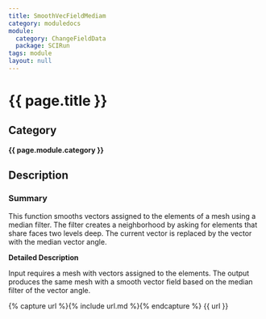 ```yaml
---
title: SmoothVecFieldMediam
category: moduledocs
module:
  category: ChangeFieldData
  package: SCIRun
tags: module
layout: null
---
```


# {{ page.title }}

## Category

**{{ page.module.category }}**

## Description

### Summary

This function smooths vectors assigned to the elements of a mesh using a median filter. The filter creates a neighborhood by asking for elements that share faces two levels deep. The current vector is replaced by the vector with the median vector angle.

**Detailed Description**

Input requires a mesh with vectors assigned to the elements. The output produces the same mesh with a smooth vector field based on the median filter of the vector angle.  

{% capture url %}{% include url.md %}{% endcapture %}
{{ url }}
